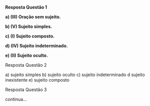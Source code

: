**Resposta Questão 1**

**a) (III) Oração sem sujeito.**

**b) (V) Sujeito simples.**

**c) (I) Sujeito composto.**

**d) (IV) Sujeito indeterminado.**

**e) (II) Sujeito oculto.**

Resposta Questão 2

a) sujeito simples
b) sujeito oculto
c) sujeito indeterminado
d  sujeito inexistente
e) sujeito composto

Resposta Questão 3

continua...
